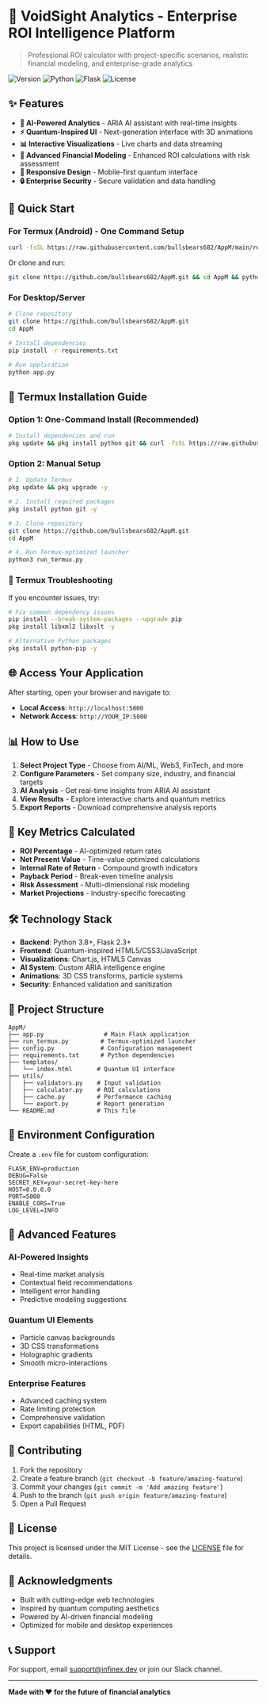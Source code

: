 # 🚀 VoidSight Analytics - Enterprise ROI Intelligence Platform

> Professional ROI calculator with project-specific scenarios, realistic financial modeling, and enterprise-grade analytics

![Version](https://img.shields.io/badge/version-2.0-blue.svg)
![Python](https://img.shields.io/badge/python-3.8+-green.svg)
![Flask](https://img.shields.io/badge/flask-2.3+-red.svg)
![License](https://img.shields.io/badge/license-MIT-yellow.svg)

## ✨ Features

- **🧠 AI-Powered Analytics** - ARIA AI assistant with real-time insights
- **⚡ Quantum-Inspired UI** - Next-generation interface with 3D animations
- **📊 Interactive Visualizations** - Live charts and data streaming
- **🎯 Advanced Financial Modeling** - Enhanced ROI calculations with risk assessment
- **📱 Responsive Design** - Mobile-first quantum interface
- **🔒 Enterprise Security** - Secure validation and data handling

## 🚀 Quick Start

### For Termux (Android) - One Command Setup

```bash
curl -fsSL https://raw.githubusercontent.com/bullsbears682/AppM/main/run_termux.py | python3
```

Or clone and run:

```bash
git clone https://github.com/bullsbears682/AppM.git && cd AppM && python3 run_termux.py
```

### For Desktop/Server

```bash
# Clone repository
git clone https://github.com/bullsbears682/AppM.git
cd AppM

# Install dependencies
pip install -r requirements.txt

# Run application
python app.py
```

## 📱 Termux Installation Guide

### Option 1: One-Command Install (Recommended)
```bash
# Install dependencies and run
pkg update && pkg install python git && curl -fsSL https://raw.githubusercontent.com/bullsbears682/AppM/main/run_termux.py | python3
```

### Option 2: Manual Setup
```bash
# 1. Update Termux
pkg update && pkg upgrade -y

# 2. Install required packages
pkg install python git -y

# 3. Clone repository
git clone https://github.com/bullsbears682/AppM.git
cd AppM

# 4. Run Termux-optimized launcher
python3 run_termux.py
```

### 🔧 Termux Troubleshooting

If you encounter issues, try:

```bash
# Fix common dependency issues
pip install --break-system-packages --upgrade pip
pkg install libxml2 libxslt -y

# Alternative Python packages
pkg install python-pip -y
```

## 🌐 Access Your Application

After starting, open your browser and navigate to:

- **Local Access**: `http://localhost:5000`
- **Network Access**: `http://YOUR_IP:5000`

## 📊 How to Use

1. **Select Project Type** - Choose from AI/ML, Web3, FinTech, and more
2. **Configure Parameters** - Set company size, industry, and financial targets
3. **AI Analysis** - Get real-time insights from ARIA AI assistant
4. **View Results** - Explore interactive charts and quantum metrics
5. **Export Reports** - Download comprehensive analysis reports

## 🎯 Key Metrics Calculated

- **ROI Percentage** - AI-optimized return rates
- **Net Present Value** - Time-value optimized calculations
- **Internal Rate of Return** - Compound growth indicators
- **Payback Period** - Break-even timeline analysis
- **Risk Assessment** - Multi-dimensional risk modeling
- **Market Projections** - Industry-specific forecasting

## 🛠️ Technology Stack

- **Backend**: Python 3.8+, Flask 2.3+
- **Frontend**: Quantum-inspired HTML5/CSS3/JavaScript
- **Visualizations**: Chart.js, HTML5 Canvas
- **AI System**: Custom ARIA intelligence engine
- **Animations**: 3D CSS transforms, particle systems
- **Security**: Enhanced validation and sanitization

## 📁 Project Structure

```
AppM/
├── app.py                 # Main Flask application
├── run_termux.py         # Termux-optimized launcher
├── config.py             # Configuration management
├── requirements.txt      # Python dependencies
├── templates/
│   └── index.html       # Quantum UI interface
├── utils/
│   ├── validators.py    # Input validation
│   ├── calculator.py    # ROI calculations
│   ├── cache.py         # Performance caching
│   └── export.py        # Report generation
└── README.md            # This file
```

## 🔐 Environment Configuration

Create a `.env` file for custom configuration:

```env
FLASK_ENV=production
DEBUG=False
SECRET_KEY=your-secret-key-here
HOST=0.0.0.0
PORT=5000
ENABLE_CORS=True
LOG_LEVEL=INFO
```

## 🚀 Advanced Features

### AI-Powered Insights
- Real-time market analysis
- Contextual field recommendations
- Intelligent error handling
- Predictive modeling suggestions

### Quantum UI Elements
- Particle canvas backgrounds
- 3D CSS transformations
- Holographic gradients
- Smooth micro-interactions

### Enterprise Features
- Advanced caching system
- Rate limiting protection
- Comprehensive validation
- Export capabilities (HTML, PDF)

## 🤝 Contributing

1. Fork the repository
2. Create a feature branch (`git checkout -b feature/amazing-feature`)
3. Commit your changes (`git commit -m 'Add amazing feature'`)
4. Push to the branch (`git push origin feature/amazing-feature`)
5. Open a Pull Request

## 📄 License

This project is licensed under the MIT License - see the [LICENSE](LICENSE) file for details.

## 🙏 Acknowledgments

- Built with cutting-edge web technologies
- Inspired by quantum computing aesthetics
- Powered by AI-driven financial modeling
- Optimized for mobile and desktop experiences

## 📞 Support

For support, email support@infinex.dev or join our Slack channel.

---

**Made with ❤️ for the future of financial analytics**